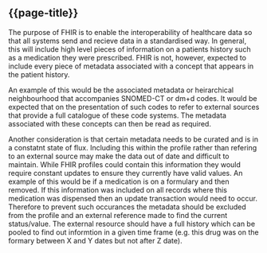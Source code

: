 ## {{page-title}}

The purpose of FHIR is to enable the interoperability of healthcare data so that all systems send and recieve data in a standardised way.  In general, this will include high level pieces of information on a patients history such as a medication they were prescribed. FHIR is not, however, expected to include every piece of metadata associated with a concept that appears in the patient history.

An example of this would be the associated metadata or heirarchical neighbourhood that accompanies SNOMED-CT or dm+d codes.  It would be expected that on the presentation of such codes to refer to external sources that provide a full catalogue of these code systems.  The metadata associated with these concepts can then be read as required.

Another consideration is that certain metadata needs to be curated and is in a constatnt state of flux. Including this within the profile rather than refering to an external source may make the data out of date and difficult to maintain. While FHIR profiles could contain this information they would require constant updates to ensure they currently have valid values. An example of this would be if a medication is on a formulary and then removed. If this information was included on all records where this medication was dispensed then an update transaction would need to occur. Therefore to prevent such occurances the metadata should be excluded from the profile and an external reference made to find the current status/value. The external resource should have a full history which can be pooled to find out informtion in a given time frame (e.g. this drug was on the formary between X and Y dates but not after Z date).